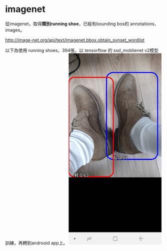 # imagenet

從imagenet，取得**類別running shoe**，已經有bounding box的 annotations、images。

http://image-net.org/api/text/imagenet.bbox.obtain_synset_wordlist

以下為使用 running shoes，394張，以 tensorflow 的 ssd_moblienet v2模型訓練，再轉到androoid app上。
<img src="./Android app.jpg" width="297" height="611" />
